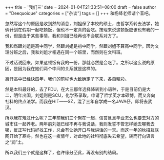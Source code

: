 +++
title = '我们三'
date = 2024-01-04T21:33:51+08:00
draft = false
author = "Deequoique"
categories = ["杂谈"]
tags = []
+++
和杨绛老师谐个音吧。

忽然写这个的原因是收到然的消息，刘姐保了本校的硕士，由哲学系转去法学，她俩计划在假期一起吃顿饭，但也不一定真的会吃。按理来说这顿饭应该也有我的一份，但是由于某些事情，我和刘姐已经再也不会联系对方了。

我和然跟刘姐是高中同学，然跟刘姐是初中同学，然跟刘姐不算高中同学。因为文理分班之后，我和刘姐才相遇在同一个班里，而然则在文科班。

不过话说回来，如果这顿饭有我的一份，那就必然是会吃了。之所以这么说的原因，是因为我在她们两个中间的关系就是这样的。

离开高中已经快四年，我们的前程也大致确定了下来，各自精彩。

然是本科最好的，去了FDU，在大三那年选择降转到小语种，于是目前仍是大二，明年出国。刘姐则是SCU，化学系录取，申请了哲学英才本硕博，而又奔向社科的终点法学。而我在HIT——SZ，混了三年自学成一名JAVA仔，即将去武汉。

所以我在难过什么呢？三年前我们三个聚在一起，信誓旦旦毕业怎么也要去对方的城市住一起养老。两年前刘姐已经不再与我说话，我则发誓不管怎样她去哪我去哪，反正写代码好找工作，总会有让她开口与我讲话的一天。而这一年的秋招互联网开始了寒冬。然也在这一疫情年，对此地的社科彻底失去希望，转而行向语言之“润”土。

所以我们三个就是这样了，也许缘分至此，再没有别的结局。